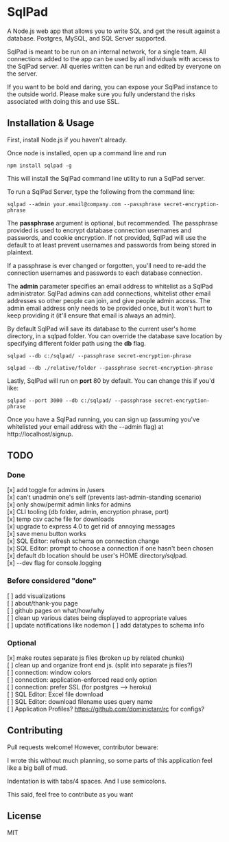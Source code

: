 # SqlPad

A Node.js web app that allows you to write SQL and get the result against a database. Postgres, MySQL, and SQL Server supported.

SqlPad is meant to be run on an internal network, for a single team. All connections added to the app can be used by all individuals with access to the SqlPad server. All queries written can be run and edited by everyone on the server. 

If you want to be bold and daring, you can expose your SqlPad instance to the outside world. Please make sure you fully understand the risks associated with doing this and use SSL.



## Installation & Usage

First, install Node.js if you haven't already.

Once node is installed, open up a command line and run

```
npm install sqlpad -g
```

This will install the SqlPad command line utility to run a SqlPad server. 

To run a SqlPad Server, type the following from the command line:

```
sqlpad --admin your.email@company.com --passphrase secret-encryption-phrase
```

The **passphrase** argument is optional, but recommended. The passphrase provided is used to encrypt database connection usernames and passwords, and cookie encryption. If not provided, SqlPad will use the default to at least prevent usernames and passwords from being stored in plaintext. 

If a passphrase is ever changed or forgotten, you'll need to re-add the connection usernames and passwords to each database connection. 

The **admin** parameter specifies an email address to whitelist as a SqlPad administrator. SqlPad admins can add connections, whitelist other email addresses so other people can join, and give people admin access. The admin email address only needs to be provided once, but it won't hurt to keep providing it (it'll ensure that email is always an admin).

By default SqlPad will save its database to the current user's home directory, in a sqlpad folder. You can override the database save location by specifying different folder path using the **db** flag. 

```
sqlpad --db c:/sqlpad/ --passphrase secret-encryption-phrase
```

```
sqlpad --db ./relative/folder --passphrase secret-encryption-phrase
```

Lastly, SqlPad will run on **port** 80 by default. You can change this if you'd like:

```
sqlpad --port 3000 --db c:/sqlpad/ --passphrase secret-encryption-phrase
```

Once you have a SqlPad running, you can sign up (assuming you've whitelisted your email address with the --admin flag) at http://localhost/signup.



## TODO

### Done
[x] add toggle for admins in /users  
[x] can't unadmin one's self (prevents last-admin-standing scenario)  
[x] only show/permit admin links for admins  
[x] CLI tooling (db folder, admin, encryption phrase, port)  
[x] temp csv cache file for downloads  
[x] upgrade to express 4.0 to get rid of annoying messages  
[x] save menu button works  
[x] SQL Editor: refresh schema on connection change  
[x] SQL Editor: prompt to choose a connection if one hasn't been chosen  
[x] default db location should be user's HOME directory/sqlpad.  
[x] --dev flag for console.logging

### Before considered "done"
[ ] add visualizations  
[ ] about/thank-you page  
[ ] github pages on what/how/why  
[ ] clean up various dates being displayed to appropriate values  
[ ] update notifications like nodemon
[ ] add datatypes to schema info

### Optional
[x] make routes separate js files (broken up by related chunks)  
[ ] clean up and organize front end js. (split into separate js files?)  
[ ] connection: window colors  
[ ] connection: application-enforced read only option  
[ ] connection: prefer SSL (for postgres --> heroku)  
[ ] SQL Editor: Excel file download  
[ ] SQL Editor: download filename uses query name  
[ ] Application Profiles? https://github.com/dominictarr/rc for configs?



## Contributing

Pull requests welcome! However, contributor beware: 

I wrote this without much planning, so some parts of this application feel like a big ball of mud. 

Indentation is with tabs/4 spaces. And I use semicolons. 

This said, feel free to contribute as you want



## License 

MIT